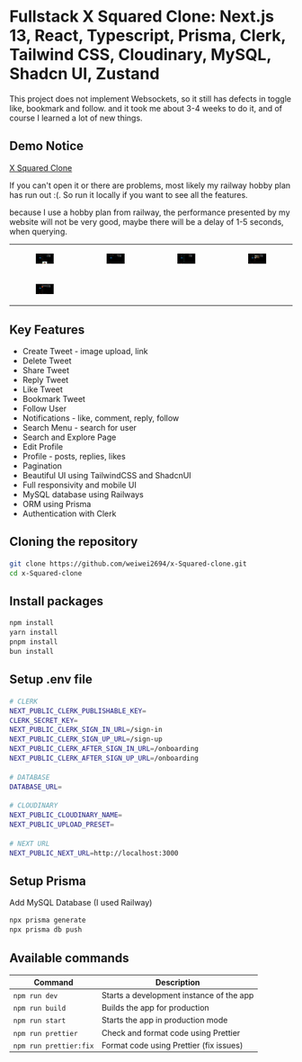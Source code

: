 # Fullstack X Squared Clone: Next.js 13, React, Typescript, Prisma, Clerk, Tailwind CSS, Cloudinary, MySQL, Shadcn UI, Zustand

This project does not implement Websockets, so it still has defects in toggle like, bookmark and follow. and it took me about 3-4 weeks to do it, and of course I learned a lot of new things.

## Demo Notice

<a href="https://x-Squared-clone-weiwei2694.vercel.app/" target="_blank">X Squared Clone</a>

If you can't open it or there are problems, most likely my railway hobby plan has run out :(.
So run it locally if you want to see all the features.

because I use a hobby plan from railway, the performance presented by my website will not be very good, maybe there will be a delay of 1-5 seconds, when querying.

<table style="width:100%; border: 0px; box-sizing: border-box;">
  <tr>
    <td>
      <figure>
				<img src="./public/assets/previews/preview-home.webp" loading="lazy" alt="Preview Home" />
			</figure>
    </td>
    <td>
      <figure>
				<img src="./public/assets/previews/preview-explore.webp" loading="lazy" alt="Preview Explore" />
			</figure>
    </td>
    <td>
      <figure>
				<img src="./public/assets/previews/preview-notifications.webp" loading="lazy" alt="Preview Notifications" />
			</figure>
    </td>
    <td>
      <figure>
				<img src="./public/assets/previews/preview-bookmarks.webp" loading="lazy" alt="Preview Bookmarks" />
			</figure>
    </td>
  </tr>
	<tr>
		<td>
			<figure>
				<img src="./public/assets/previews/preview-profile.webp" loading="lazy" alt="Preview Profile" />
			</figure>
		</td>
	</tr>
</table>

## Key Features

- Create Tweet - image upload, link
- Delete Tweet
- Share Tweet
- Reply Tweet
- Like Tweet
- Bookmark Tweet
- Follow User
- Notifications - like, comment, reply, follow
- Search Menu - search for user
- Search and Explore Page
- Edit Profile
- Profile - posts, replies, likes
- Pagination
- Beautiful UI using TailwindCSS and ShadcnUI
- Full responsivity and mobile UI
- MySQL database using Railways
- ORM using Prisma
- Authentication with Clerk

## Cloning the repository

```bash
git clone https://github.com/weiwei2694/x-Squared-clone.git
cd x-Squared-clone
```

## Install packages

```bash
npm install
yarn install
pnpm install
bun install
```

## Setup .env file

```bash
# CLERK
NEXT_PUBLIC_CLERK_PUBLISHABLE_KEY=
CLERK_SECRET_KEY=
NEXT_PUBLIC_CLERK_SIGN_IN_URL=/sign-in
NEXT_PUBLIC_CLERK_SIGN_UP_URL=/sign-up
NEXT_PUBLIC_CLERK_AFTER_SIGN_IN_URL=/onboarding
NEXT_PUBLIC_CLERK_AFTER_SIGN_UP_URL=/onboarding

# DATABASE
DATABASE_URL=

# CLOUDINARY
NEXT_PUBLIC_CLOUDINARY_NAME=
NEXT_PUBLIC_UPLOAD_PRESET=

# NEXT URL
NEXT_PUBLIC_NEXT_URL=http://localhost:3000
```

## Setup Prisma

Add MySQL Database (I used Railway)

```bash
npx prisma generate
npx prisma db push
```

## Available commands

| Command                | Description                              |
| ---------------------- | ---------------------------------------- |
| `npm run dev`          | Starts a development instance of the app |
| `npm run build`        | Builds the app for production            |
| `npm run start`        | Starts the app in production mode        |
| `npm run prettier`     | Check and format code using Prettier     |
| `npm run prettier:fix` | Format code using Prettier (fix issues)  |
